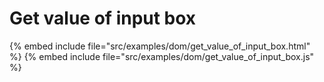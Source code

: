 # Get value of input box

{% embed include file="src/examples/dom/get_value_of_input_box.html" %}
{% embed include file="src/examples/dom/get_value_of_input_box.js" %}


